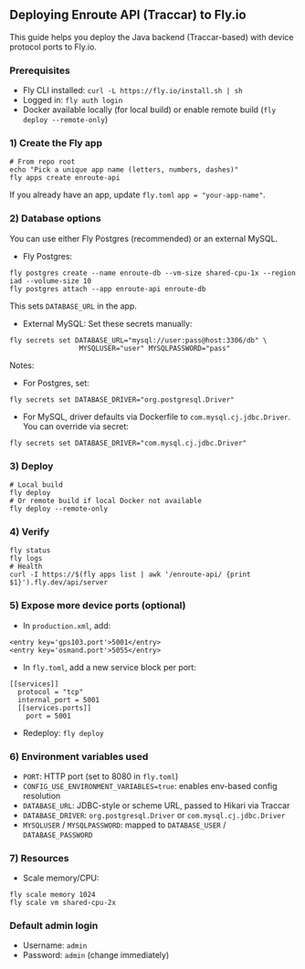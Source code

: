## Deploying Enroute API (Traccar) to Fly.io

This guide helps you deploy the Java backend (Traccar-based) with device protocol ports to Fly.io.

### Prerequisites

- Fly CLI installed: `curl -L https://fly.io/install.sh | sh`
- Logged in: `fly auth login`
- Docker available locally (for local build) or enable remote build (`fly deploy --remote-only`)

### 1) Create the Fly app

```
# From repo root
echo "Pick a unique app name (letters, numbers, dashes)"
fly apps create enroute-api
```

If you already have an app, update `fly.toml` `app = "your-app-name"`.

### 2) Database options

You can use either Fly Postgres (recommended) or an external MySQL.

- Fly Postgres:

```
fly postgres create --name enroute-db --vm-size shared-cpu-1x --region iad --volume-size 10
fly postgres attach --app enroute-api enroute-db
```

This sets `DATABASE_URL` in the app.

- External MySQL:
  Set these secrets manually:

```
fly secrets set DATABASE_URL="mysql://user:pass@host:3306/db" \
                 MYSQLUSER="user" MYSQLPASSWORD="pass"
```

Notes:

- For Postgres, set:

```
fly secrets set DATABASE_DRIVER="org.postgresql.Driver"
```

- For MySQL, driver defaults via Dockerfile to `com.mysql.cj.jdbc.Driver`. You can override via secret:

```
fly secrets set DATABASE_DRIVER="com.mysql.cj.jdbc.Driver"
```

### 3) Deploy

```
# Local build
fly deploy
# Or remote build if local Docker not available
fly deploy --remote-only
```

### 4) Verify

```
fly status
fly logs
# Health
curl -I https://$(fly apps list | awk '/enroute-api/ {print $1}').fly.dev/api/server
```

### 5) Expose more device ports (optional)

- In `production.xml`, add:

```
<entry key='gps103.port'>5001</entry>
<entry key='osmand.port'>5055</entry>
```

- In `fly.toml`, add a new service block per port:

```
[[services]]
  protocol = "tcp"
  internal_port = 5001
  [[services.ports]]
    port = 5001
```

- Redeploy: `fly deploy`

### 6) Environment variables used

- `PORT`: HTTP port (set to 8080 in `fly.toml`)
- `CONFIG_USE_ENVIRONMENT_VARIABLES=true`: enables env-based config resolution
- `DATABASE_URL`: JDBC-style or scheme URL, passed to Hikari via Traccar
- `DATABASE_DRIVER`: `org.postgresql.Driver` or `com.mysql.cj.jdbc.Driver`
- `MYSQLUSER` / `MYSQLPASSWORD`: mapped to `DATABASE_USER` / `DATABASE_PASSWORD`

### 7) Resources

- Scale memory/CPU:

```
fly scale memory 1024
fly scale vm shared-cpu-2x
```

### Default admin login

- Username: `admin`
- Password: `admin` (change immediately)
